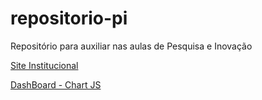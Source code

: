 # repositorio-pi
Repositório para auxiliar nas aulas de Pesquisa e Inovação


<a href='https://lean-dro.github.io/repositorio-pi/siteInstitucional/'>Site Institucional</a>

<a href='https://lean-dro.github.io/videoaula-chartjs/'>DashBoard - Chart JS</a>
